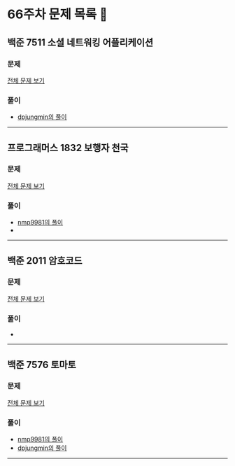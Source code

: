 # 66주차 문제 목록 📝

## 백준 7511 소셜 네트워킹 어플리케이션    
### 문제
[전체 문제 보기](https://www.acmicpc.net/problem/7511)

### 풀이
- [dpjungmin의 풀이](dpjungmin/7511.cpp)
___

## 프로그래머스 1832 보행자 천국  
### 문제
[전체 문제 보기](https://school.programmers.co.kr/learn/courses/30/lessons/1832)

### 풀이
- [nmp9981의 풀이](https://blog.naver.com/tybnasgo/222842847212)
- 
___

## 백준 2011 암호코드    
### 문제
[전체 문제 보기](https://www.acmicpc.net/problem/2011)

### 풀이
- 
___

## 백준 7576 토마토      
### 문제
[전체 문제 보기](https://www.acmicpc.net/problem/7576)

### 풀이
- [nmp9981의 풀이](https://blog.naver.com/tybnasgo/222652146569)
- [dpjungmin의 풀이](dpjungmin/7576.cpp)
___
